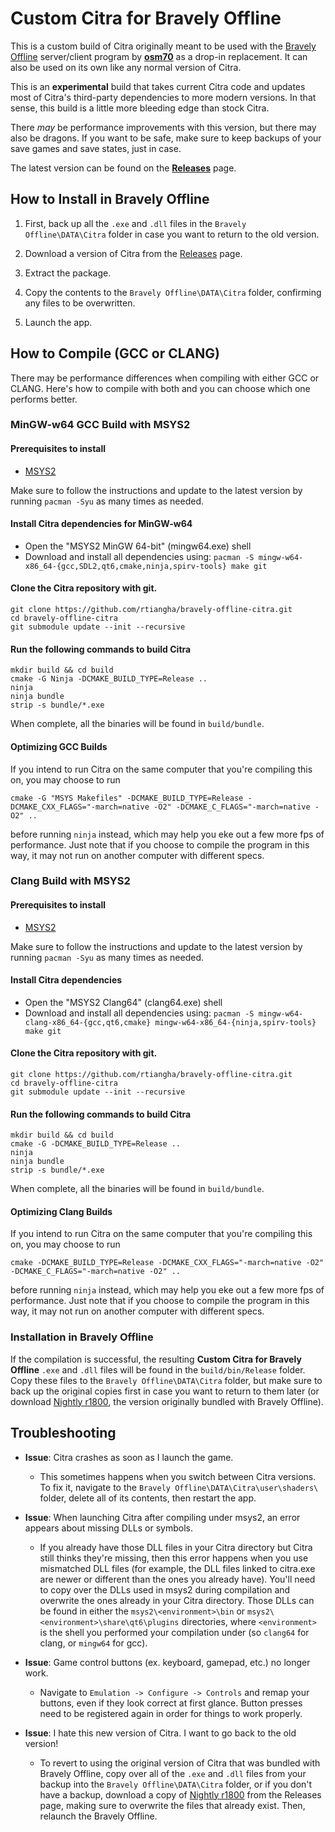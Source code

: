 # Custom Citra for Bravely Offline

This is a custom build of Citra originally meant to be used with the [Bravely Offline](https://github.com/osm70/bravely-offline) server/client program by [**osm70**](https://github.com/osm70/bravely-offline) as a drop-in replacement. It can also be used on its own like any normal version of Citra.

This is an **experimental** build that takes current Citra code and updates most of Citra's third-party dependencies to more modern versions. In that sense, this build is a little more bleeding edge than stock Citra.

There _may_ be performance improvements with this version, but there may also be dragons. If you want to be safe, make sure to keep backups of your save games and save states, just in case.

The latest version can be found on the [**Releases**](https://github.com/rtiangha/bravely-offline-citra/releases) page.

## How to Install in Bravely Offline

1. First, back up all the `.exe` and `.dll` files in the `Bravely Offline\DATA\Citra` folder in case you want to return to the old version.

2. Download a version of Citra from the [Releases](https://github.com/rtiangha/bravely-offline-citra/releases) page.

3. Extract the package.

4. Copy the contents to the `Bravely Offline\DATA\Citra` folder, confirming any files to be overwritten.

5. Launch the app.

## How to Compile (GCC or CLANG)

There may be performance differences when compiling with either GCC or CLANG. Here's how to compile with both and you can choose which one performs better.

### MinGW-w64 GCC Build with MSYS2

#### Prerequisites to install

- [MSYS2](https://msys2.github.io/)

Make sure to follow the instructions and update to the latest version by running `pacman -Syu` as many times as needed.

#### Install Citra dependencies for MinGW-w64

- Open the "MSYS2 MinGW 64-bit" (mingw64.exe) shell
- Download and install all dependencies using: `pacman -S mingw-w64-x86_64-{gcc,SDL2,qt6,cmake,ninja,spirv-tools} make git`

#### Clone the Citra repository with git.

```shell
git clone https://github.com/rtiangha/bravely-offline-citra.git
cd bravely-offline-citra
git submodule update --init --recursive
```

#### Run the following commands to build Citra

```shell
mkdir build && cd build
cmake -G Ninja -DCMAKE_BUILD_TYPE=Release ..
ninja
ninja bundle
strip -s bundle/*.exe
```

When complete, all the binaries will be found in `build/bundle`.

#### Optimizing GCC Builds

If you intend to run Citra on the same computer that you're compiling this on, you may choose to run

`cmake -G "MSYS Makefiles" -DCMAKE_BUILD_TYPE=Release -DCMAKE_CXX_FLAGS="-march=native -O2" -DCMAKE_C_FLAGS="-march=native -O2" ..`

before running `ninja` instead, which may help you eke out a few more fps of performance. Just note that if you choose to compile the program in this way, it may not run on another computer with different specs.

### Clang Build with MSYS2

#### Prerequisites to install

- [MSYS2](https://msys2.github.io/)

Make sure to follow the instructions and update to the latest version by running `pacman -Syu` as many times as needed.

#### Install Citra dependencies

- Open the "MSYS2 Clang64" (clang64.exe) shell
- Download and install all dependencies using: `pacman -S mingw-w64-clang-x86_64-{gcc,qt6,cmake} mingw-w64-x86_64-{ninja,spirv-tools} make git`

#### Clone the Citra repository with git.

```shell
git clone https://github.com/rtiangha/bravely-offline-citra.git
cd bravely-offline-citra
git submodule update --init --recursive
```

#### Run the following commands to build Citra

```shell
mkdir build && cd build
cmake -G -DCMAKE_BUILD_TYPE=Release ..
ninja
ninja bundle
strip -s bundle/*.exe
```

When complete, all the binaries will be found in `build/bundle`.

#### Optimizing Clang Builds

If you intend to run Citra on the same computer that you're compiling this on, you may choose to run

`cmake -DCMAKE_BUILD_TYPE=Release -DCMAKE_CXX_FLAGS="-march=native -O2" -DCMAKE_C_FLAGS="-march=native -O2" ..`

before running `ninja` instead, which may help you eke out a few more fps of performance. Just note that if you choose to compile the program in this way, it may not run on another computer with different specs.

### Installation in Bravely Offline

If the compilation is successful, the resulting **Custom Citra for Bravely Offline** `.exe` and `.dll` files will be found in the `build/bin/Release` folder. Copy these files to the `Bravely Offline\DATA\Citra` folder, but make sure to back up the original copies first in case you want to return to them later (or download [Nightly r1800](https://github.com/rtiangha/bravely-offline-citra/releases/tag/r1800-2022.10.23), the version originally bundled with Bravely Offline).

## Troubleshooting

* **Issue**:  Citra crashes as soon as I launch the game.

    * This sometimes happens when you switch between Citra versions. To fix it, navigate to the `Bravely Offline\DATA\Citra\user\shaders\` folder, delete all of its contents, then restart the app.

* **Issue**:  When launching Citra after compiling under msys2, an error appears about missing DLLs or symbols.

    * If you already have those DLL files in your Citra directory but Citra still thinks they're missing, then this error happens when you use mismatched DLL files (for example, the DLL files linked to citra.exe are newer or different than the ones you already have). You'll need to copy over the DLLs used in msys2 during compilation and overwrite the ones already in your Citra directory. Those DLLs can be found in either the `msys2\<environment>\bin` or `msys2\<environment>\share\qt6\plugins` directories, where `<environment>` is the shell you performed your compilation under (so `clang64` for clang, or `mingw64` for gcc). 
 
* **Issue**:  Game control buttons (ex. keyboard, gamepad, etc.) no longer work.

    * Navigate to `Emulation -> Configure -> Controls` and remap your buttons, even if they look correct at first glance. Button presses need to be registered again in order for things to work properly.

* **Issue**:  I hate this new version of Citra. I want to go back to the old version!

    * To revert to using the original version of Citra that was bundled with Bravely Offline, copy over all of the `.exe` and `.dll` files from your backup into the `Bravely Offline\DATA\Citra` folder, or if you don't have a backup, download a copy of [Nightly r1800](https://github.com/rtiangha/bravely-offline-citra/releases/tag/r1800-2022.10.23) from the Releases page, making sure to overwrite the files that already exist. Then, relaunch the Bravely Offline.

